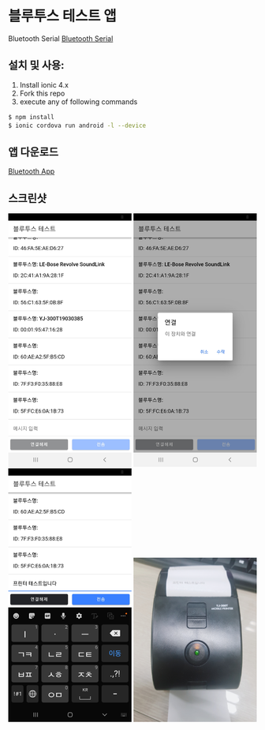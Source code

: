 # 블루투스 테스트 앱

Bluetooth Serial [Bluetooth Serial](https://ionicframework.com/docs/native/bluetooth-serial/)



## 설치 및 사용:

1. Install ionic 4.x
1. Fork this repo
1. execute any of following commands
```bash
$ npm install
$ ionic cordova run android -l --device
```

## 앱 다운로드
[Bluetooth App](https://gitlab.com/venture97/bluetooth-printer/blob/master/bluetooth.apk)

## 스크린샷
<img src="resources/screenshots/1.jpg" width="250">
<img src="resources/screenshots/2.jpg" width="250">
<img src="resources/screenshots/3.jpg" width="250">
<img src="resources/screenshots/4.jpg" width="250">

